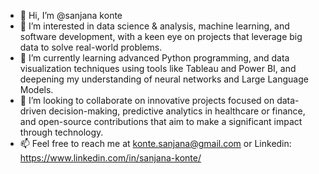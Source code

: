 - 👋 Hi, I’m @sanjana konte
- 👀 I’m interested in data science & analysis, machine learning, and software development, with a keen eye on projects that leverage big data to solve real-world problems.
- 🌱 I’m currently learning advanced Python programming, and data visualization techniques using tools like Tableau and Power BI, and deepening my understanding of neural networks and Large 
     Language Models.
- 💞️ I’m looking to collaborate on innovative projects focused on data-driven decision-making, predictive analytics in healthcare or finance, and open-source contributions that aim to make 
     a significant impact through technology.
- 📫 Feel free to reach me at konte.sanjana@gmail.com or Linkedin: https://www.linkedin.com/in/sanjana-konte/ 

<!---
sanjana2407/sanjana2407 is a ✨ special ✨ repository because its `README.md` (this file) appears on your GitHub profile.
You can click the Preview link to take a look at your changes.
--->
